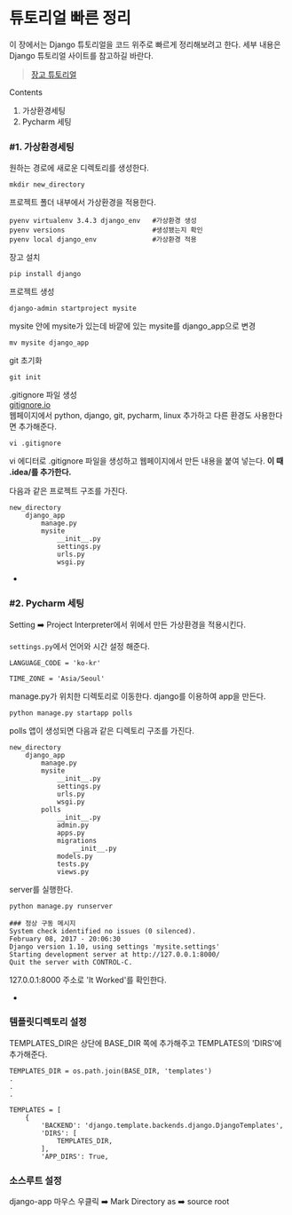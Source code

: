 # 튜토리얼 빠른 정리

이 장에서는 Django 튜토리얼을 코드 위주로 빠르게 정리해보려고 한다. 세부 내용은 Django 튜토리얼 사이트를 참고하길 바란다.  
> [장고 튜토리얼](http://django-document-korean.readthedocs.io/ko/master/intro/tutorial01.html)

Contents  
1. 가상환경세팅  
2. Pycharm 세팅



### #1. 가상환경세팅

원하는 경로에 새로운 디렉토리를 생성한다. 
```
mkdir new_directory
```
프로젝트 폴더 내부에서 가상환경을 적용한다. 
```
pyenv virtualenv 3.4.3 django_env 	#가상환경 생성
pyenv versions						#생성됐는지 확인
pyenv local django_env				#가상환경 적용
```
장고 설치
```
pip install django
```
프로젝트 생성
```
django-admin startproject mysite
```
mysite 안에 mysite가 있는데 바깥에 있는 mysite를 django_app으로 변경
```
mv mysite django_app
```
git 초기화
```
git init
```
.gitignore 파일 생성  
[gitignore.io](http://gitignore.io/)   
웹페이지에서 python, django, git, pycharm, linux 추가하고 다른 환경도 사용한다면 추가해준다.  
```
vi .gitignore
```
vi 에디터로 .gitignore 파일을 생성하고 웹페이지에서 만든 내용을 붙여 넣는다. **이 때 .idea/를 추가한다.**

다음과 같은 프로젝트 구조를 가진다. 
```
new_directory
	django_app
    	manage.py
        mysite
        	__init__.py
            settings.py
            urls.py
            wsgi.py
```

-

### #2. Pycharm 세팅
Setting :arrow_right: Project Interpreter에서 위에서 만든 가상환경을 적용시킨다.  

`settings.py`에서 언어와 시간 설정 해준다. 

```
LANGUAGE_CODE = 'ko-kr'

TIME_ZONE = 'Asia/Seoul'
```
manage.py가 위치한 디렉토리로 이동한다. django를 이용하여 app을 만든다.  
```
python manage.py startapp polls
```

polls 앱이 생성되면 다음과 같은 디렉토리 구조를 가진다. 
```
new_directory
	django_app
    	manage.py
        mysite
        	__init__.py
            settings.py
            urls.py
            wsgi.py
        polls
            __init__.py
            admin.py
            apps.py
            migrations
                __init__.py
            models.py
            tests.py
            views.py
```

server를 실행한다. 
```
python manage.py runserver

### 정상 구동 메시지
System check identified no issues (0 silenced).
February 08, 2017 - 20:06:30
Django version 1.10, using settings 'mysite.settings'
Starting development server at http://127.0.0.1:8000/
Quit the server with CONTROL-C.
```
127.0.0.1:8000 주소로 'It Worked'를 확인한다. 

-

### 템플릿디렉토리 설정

TEMPLATES_DIR은 상단에 BASE_DIR 쪽에 추가해주고 TEMPLATES의 'DIRS'에 추가해준다. 
```
TEMPLATES_DIR = os.path.join(BASE_DIR, 'templates')
.
.
.

TEMPLATES = [
    {
        'BACKEND': 'django.template.backends.django.DjangoTemplates',
        'DIRS': [
            TEMPLATES_DIR,
        ],
        'APP_DIRS': True,
```

### 소스루트 설정

django-app 마우스 우클릭 :arrow_right: Mark Directory as :arrow_right: source root
